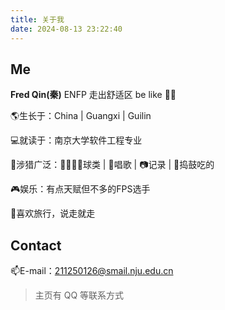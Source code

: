 ```yaml
---
title: 关于我
date: 2024-08-13 23:22:40
---
```


## Me
**Fred Qin(秦)**
ENFP
走出舒适区 be like 👣👣
<br>

🌎生长于：China | Guangxi | Guilin 

💻就读于：南京大学软件工程专业

🔭涉猎广泛：🏸🏓🏐🎱球类 | 🎤唱歌 | 📷记录 | 🍛捣鼓吃的

🎮娱乐：有点天赋但不多的FPS选手

🚗喜欢旅行，说走就走

## Contact
📫E-mail：211250126@smail.nju.edu.cn
> 主页有 QQ 等联系方式
 